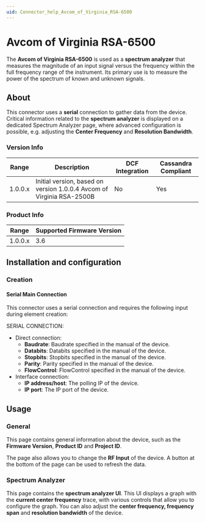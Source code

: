 ```yaml
---
uid: Connector_help_Avcom_of_Virginia_RSA-6500
---
```


# Avcom of Virginia RSA-6500

The **Avcom of Virginia RSA-6500** is used as a **spectrum analyzer** that measures the magnitude of an input signal versus the frequency within the full frequency range of the instrument. Its primary use is to measure the power of the spectrum of known and unknown signals.

## About

This connector uses a **serial** connection to gather data from the device. Critical information related to the **spectrum analyzer** is displayed on a dedicated Spectrum Analyzer page, where advanced configuration is possible, e.g. adjusting the **Center Frequency** and **Resolution Bandwidth**.

### Version Info

| Range   | Description                                                           | DCF Integration | Cassandra Compliant |
|---------|-----------------------------------------------------------------------|-----------------|---------------------|
| 1.0.0.x | Initial version, based on version 1.0.0.4 Avcom of Virginia RSA-2500B | No              | Yes                 |

### Product Info

| Range | Supported Firmware Version |
|------------------|-----------------------------|
| 1.0.0.x          | 3.6                         |

## Installation and configuration

### Creation

#### Serial Main Connection

This connector uses a serial connection and requires the following input during element creation:

SERIAL CONNECTION:

- Direct connection:
  - **Baudrate**: Baudrate specified in the manual of the device.
  - **Databits**: Databits specified in the manual of the device.
  - **Stopbits**: Stopbits specified in the manual of the device.
  - **Parity**: Parity specified in the manual of the device.
  - **FlowControl**: FlowControl specified in the manual of the device.
- Interface connection:
  - **IP address/host**: The polling IP of the device.
  - **IP port**: The IP port of the device.

## Usage

### General

This page contains general information about the device, such as the **Firmware Version**, **Product ID** and **Project ID**.

The page also allows you to change the **RF Input** of the device. A button at the bottom of the page can be used to refresh the data.

### Spectrum Analyzer

This page contains the **spectrum analyzer UI**. This UI displays a graph with the **current center frequency** trace, with various controls that allow you to configure the graph. You can also adjust the **center frequency, frequency span** and **resolution bandwidth** of the device.
